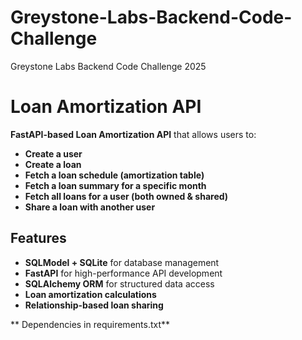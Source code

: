 # Greystone-Labs-Backend-Code-Challenge
Greystone Labs Backend Code Challenge 2025
# Loan Amortization API 

**FastAPI-based Loan Amortization API** that allows users to:
-  **Create a user**
-  **Create a loan**
-  **Fetch a loan schedule (amortization table)**
-  **Fetch a loan summary for a specific month**
-  **Fetch all loans for a user (both owned & shared)**
-  **Share a loan with another user**

## Features
- **SQLModel + SQLite** for database management
- **FastAPI** for high-performance API development
- **SQLAlchemy ORM** for structured data access
- **Loan amortization calculations**
- **Relationship-based loan sharing**

** Dependencies in requirements.txt**
